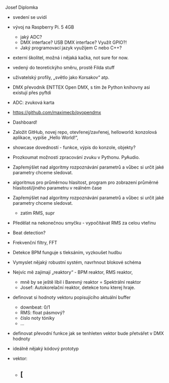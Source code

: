 Josef Diplomka
- svedení se uvidí 
- vývoj na Raspberry Pi. 5 4GB
    - jaký ADC?
    - DMX interface? USB DMX interface? Využít GPIO?!
    - Jaký programovací jazyk využijem C nebo C++?


- externí školitel, možná i nějaká kačka, not sure for now.
- vedený do teoretickýho směru, prostě Filda stuff
- uživatelský profily, „světlo jako Korsakov“ atp.
- DMX převodník ENTTEX Open DMX, s tím že Python knihovny asi existují přes pyftdi
- ADC: zvuková karta
- https://github.com/maximecb/pyopendmx
- Dashboard!
- Založit GitHub, novej repo, otevřenej/zavřenej, helloworld: konzolová aplikace, vypíše „Hello World!“, 
- showcase dovedností - funkce, výpis do konzole, objekty? 


- Prozkoumat možnosti zpracování zvuku v Pythonu. PyAudio.
- Zapřemýšlet nad algoritmy rozpoznávání parametrů a vůbec si určit jaké parametry chceme sledovat. 
- algoritmus pro průměrnou hlasitost, program pro zobrazení průměrné hlasitosti/jiného parametru v reálném čase 


- Zapřemýšlet nad algoritmy rozpoznávání parametrů a vůbec si určit jaké parametry chceme sledovat. 
    - zatím RMS, supr
- Předělat na nekonečnou smyčku - vypočítávat RMS za celou vteřinu
- Beat detection?
- Frekvenční filtry, FFT


- Detekce BPM funguje s tleksáním, vyzkoušet hudbu
- Vymyslet nějaký robustní systém, navrhnout blokové schéma
- Nejvíc mě zajímají „reaktory“ - BPM reaktor, RMS reaktor, 
    - mně by se ještě líbil i Barevný reaktor = Spektrální reaktor
    - Josef: Autokorelační reaktor, detekce tonu kterej hraje.


- definovat si hodnoty vektoru popisujícího aktuální buffer 
    - downbeat: 0/1
    - RMS: float pásmový?
    - číslo noty tóniky 
    - …
- definovat převodní funkce jak se tenhleten vektor bude přetvářet v DMX hodnoty
- ideálně nějaký kódový prototyp


- vektor:
    - [
        - 

